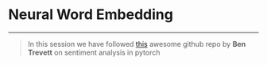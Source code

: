 
# Neural Word Embedding
-------------------------------------------

>In this session we have followed [this](https://github.com/bentrevett/pytorch-sentiment-analysis) awesome github repo by <b>Ben Trevett</b> on sentiment analysis in pytorch
